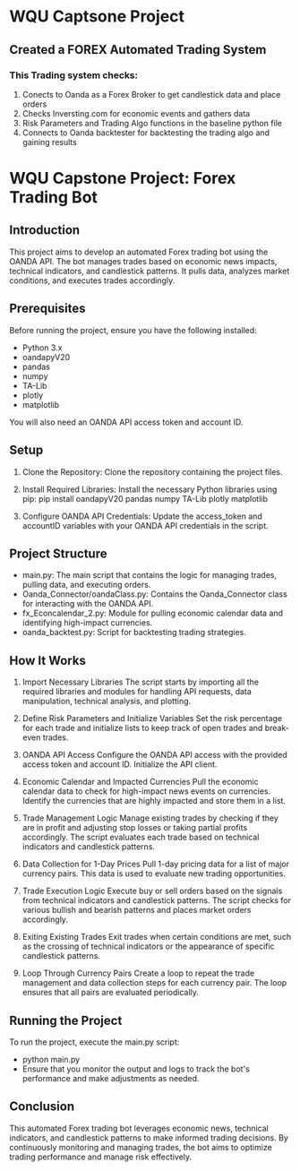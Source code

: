 # WQU Captsone Project

## Created a FOREX Automated Trading System

### This Trading system checks:

1. Conects to Oanda as a Forex Broker to get candlestick data and place orders
2. Checks Inversting.com for economic events and gathers data
3. Risk Parameters and Trading Algo functions in the baseline python file
4. Connects to Oanda backtester for backtesting the trading algo and gaining results

# WQU Capstone Project: Forex Trading Bot

## Introduction
This project aims to develop an automated Forex trading bot using the OANDA API. The bot manages trades based on economic news impacts, technical indicators, and candlestick patterns. It pulls data, analyzes market conditions, and executes trades accordingly.

## Prerequisites
Before running the project, ensure you have the following installed:
- Python 3.x
- oandapyV20
- pandas
- numpy
- TA-Lib
- plotly
- matplotlib
  
You will also need an OANDA API access token and account ID.

## Setup
1. Clone the Repository:
Clone the repository containing the project files.

2. Install Required Libraries:
Install the necessary Python libraries using pip:
pip install oandapyV20 pandas numpy TA-Lib plotly matplotlib

3. Configure OANDA API Credentials:
Update the access_token and accountID variables with your OANDA API credentials in the script.

## Project Structure
- main.py: The main script that contains the logic for managing trades, pulling data, and executing orders.
- Oanda_Connector/oandaClass.py: Contains the Oanda_Connector class for interacting with the OANDA API.
- fx_Econcalendar_2.py: Module for pulling economic calendar data and identifying high-impact currencies.
- oanda_backtest.py: Script for backtesting trading strategies.
  
## How It Works
1. Import Necessary Libraries
The script starts by importing all the required libraries and modules for handling API requests, data manipulation, technical analysis, and plotting.

2. Define Risk Parameters and Initialize Variables
Set the risk percentage for each trade and initialize lists to keep track of open trades and break-even trades.

3. OANDA API Access
Configure the OANDA API access with the provided access token and account ID. Initialize the API client.

4. Economic Calendar and Impacted Currencies
Pull the economic calendar data to check for high-impact news events on currencies. Identify the currencies that are highly impacted and store them in a list.

5. Trade Management Logic
Manage existing trades by checking if they are in profit and adjusting stop losses or taking partial profits accordingly. The script evaluates each trade based on technical indicators and candlestick patterns.

6. Data Collection for 1-Day Prices
Pull 1-day pricing data for a list of major currency pairs. This data is used to evaluate new trading opportunities.

7. Trade Execution Logic
Execute buy or sell orders based on the signals from technical indicators and candlestick patterns. The script checks for various bullish and bearish patterns and places market orders accordingly.

8. Exiting Existing Trades
Exit trades when certain conditions are met, such as the crossing of technical indicators or the appearance of specific candlestick patterns.

9. Loop Through Currency Pairs
Create a loop to repeat the trade management and data collection steps for each currency pair. The loop ensures that all pairs are evaluated periodically.

## Running the Project
To run the project, execute the main.py script:
- python main.py
- Ensure that you monitor the output and logs to track the bot's performance and make adjustments as needed.

## Conclusion
This automated Forex trading bot leverages economic news, technical indicators, and candlestick patterns to make informed trading decisions. By continuously monitoring and managing trades, the bot aims to optimize trading performance and manage risk effectively.
